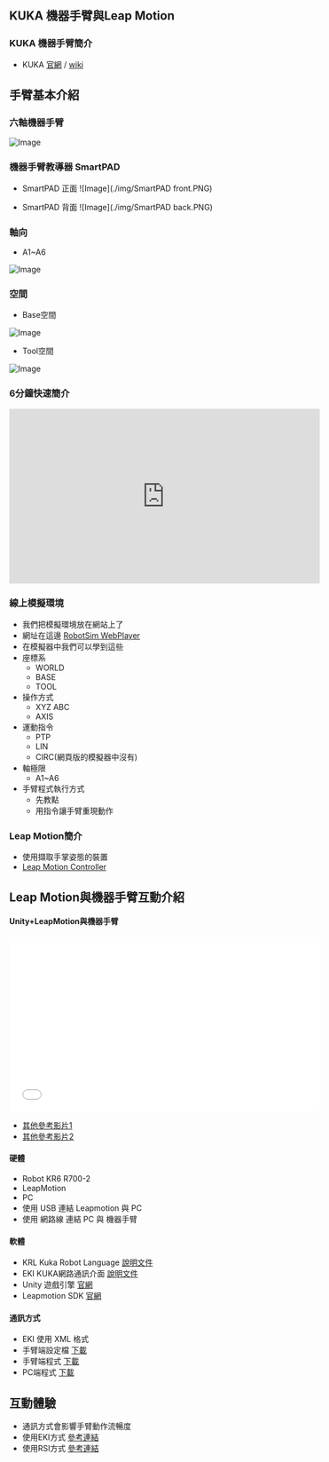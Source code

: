 ## KUKA 機器手臂與Leap Motion

### KUKA 機器手臂簡介
- KUKA [官網](https://www.kuka.com/) / [wiki](https://zh.wikipedia.org/wiki/%E5%BA%93%E5%8D%A1)

## 手臂基本介紹
### 六軸機器手臂
![Image](./img/RobotSystem.jpg)

### 機器手臂教導器 SmartPAD
- SmartPAD 正面
![Image](./img/SmartPAD front.PNG)

- SmartPAD 背面
![Image](./img/SmartPAD back.PNG)



### 軸向
- A1~A6 

![Image](./img/RobotAxis.jpg)

### 空間
- Base空間

![Image](./img/RobotCoordinateSystem.jpg)

- Tool空間

![Image](./img/Tool.jpg) 

### 6分鐘快速簡介
<iframe width="560" height="315" src="https://www.youtube.com/embed/3UZCKB1lnW4" frameborder="0" allow="accelerometer; autoplay; clipboard-write; encrypted-media; gyroscope; picture-in-picture" allowfullscreen></iframe>

### 線上模擬環境
- 我們把模擬環境放在網站上了
- 網址在這邊  [RobotSim WebPlayer](http://www.wtech.com.tw/robotsim/demo)
- 在模擬器中我們可以學到這些
- 座標系
  - WORLD
  - BASE
  - TOOL  
- 操作方式
  - XYZ ABC
  - AXIS
- 運動指令
  - PTP
  - LIN
  - CIRC(網頁版的模擬器中沒有) 
- 軸極限  
  - A1~A6
- 手臂程式執行方式
  - 先教點
  - 用指令讓手臂重現動作


### Leap Motion簡介
  - 使用擷取手掌姿態的裝置
  - [Leap Motion Controller](https://www.ultraleap.com/product/leap-motion-controller/)
  
## Leap Motion與機器手臂互動介紹
#### Unity+LeapMotion與機器手臂
<iframe width="560" height="315"
src="./demo.mp4" 
frameborder="0" 
allow="accelerometer; encrypted-media; gyroscope; picture-in-picture" 
allowfullscreen></iframe>

-   [其他參考影片1](https://www.facebook.com/wisetech.dakuo/videos/1212236958861791/)
-   [其他參考影片2](https://www.facebook.com/wisetech.dakuo/videos/1225804447505042/)

#### 硬體
- Robot KR6 R700-2
- LeapMotion
- PC
- 使用 USB 連結 Leapmotion 與 PC
- 使用 網路線 連結 PC 與 機器手臂
#### 軟體
- KRL Kuka Robot Language [說明文件](http://www.wtech.com.tw/public/download/manual/kuka/krc4/KUKA%20KRL-Syntax%208.x.pdf)
- EKI KUKA網路通訊介面 [說明文件](http://www.wtech.com.tw/public/download/manual/kuka/krc4/KST-Ethernet-KRL-21-En.pdf)
- Unity 遊戲引擎 [官網](https://store.unity.com/#plans-individual)
- Leapmotion SDK [官網](https://developer.leapmotion.com/unity)
#### 通訊方式
- EKI 使用 XML 格式 
- 手臂端設定檔 [下載](./src/LeapMotion/LeepRobotServer.xml)
- 手臂端程式 [下載](./src/LeapMotion/LeapMotionRobot.zip)
- PC端程式 [下載](./src/LeapMotion/LeapMotionExample.zip)
## 互動體驗
- 通訊方式會影響手臂動作流暢度
- 使用EKI方式 [參考連結](http://forum.wtech.com.tw/viewtopic.php?f=2&t=38)
- 使用RSI方式 [參考連結](http://forum.wtech.com.tw/viewtopic.php?f=2&t=158)



<!--stackedit_data:
eyJoaXN0b3J5IjpbMTIwNTg4NDcwNywyNzE3OTM5ODcsMzgyNT
k4NDA3LDI3MTc5Mzk4NywzOTQ2NzUyNTAsLTUzNTY1NjU4LDQw
ODIzNjExMCwxMjg0NTc2NzIyLDYwMDI0NTYxNiwtMTg1NjQxOT
kyMywxMjI2ODY3OTk2LC0xMjgzOTc5MzgzLDQzOTAzOTYyNywy
MDM3MjMyMTc2LC0xMDMwMTYzMDg4LC0xOTM1MjQ3NDA1LDUyNT
c1MTkwMSwtMTg5NDYwOTI1NCwtODYwNTQyMzc3LC00MzIwNDIw
NTFdfQ==
-->